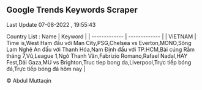 

## Google Trends Keywords Scraper 
 
Last Update 07-08-2022 , 19:55:43

Country List :
 Name  | Keyword |
| ------------- | ------------- |
| VIETNAM | Time is,West Ham đấu với Man City,PSG,Chelsea vs Everton,MONO,Sông Lam Nghệ An đấu với Thanh Hóa,Nam Định đấu với TP.HCM,Bài cúng Rằm tháng 7,Vũ,League 1,Ngô Thanh Vân,Fabrizio Romano,Rafael Nadal,HAY Fest,Dải Gaza,MU vs Brighton,Truc tiep bong da,Liverpool,Trực tiếp bóng đá,Trực tiếp bóng đá hôm nay |



© Abdul Muttaqin 
